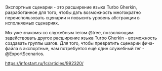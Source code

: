 Экспортные сценарии - это расширение языка Turbo Gherkin, разработанное для того, чтобы дать возможность многократно переиспользовать сценарии и повысить уровень абстракции в исполняемых сценариях.

Мы уже знакомы со служебным тегом @tree, позволяющим задействовать другое расширение языка Turbo Gherkin - возможность создавать группы шагов. Для того, чтобы превратить сценарии фича-файла в экспортные, нам потребуется ещё один служебный тег - @ExportScenarios.

https://infostart.ru/1c/articles/992320/